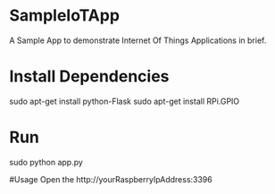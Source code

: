 # SampleIoTApp
A Sample App to demonstrate Internet Of Things Applications in brief.

# Install Dependencies
sudo apt-get install python-Flask
sudo apt-get install RPi.GPIO

# Run
sudo python app.py

#Usage
Open the http://yourRaspberryIpAddress:3396
